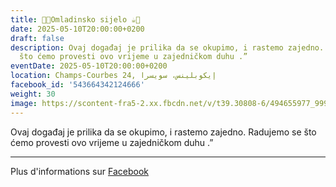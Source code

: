 ```yaml
---
title: 🍫🍪Omladinsko sijelo ☕️🍩
date: 2025-05-10T20:00:00+0200
draft: false
description: Ovaj događaj je prilika da se okupimo, i rastemo zajedno. Radujemo se
  što ćemo provesti ovo vrijeme u zajedničkom duhu .”
eventDate: 2025-05-10T20:00:00+0200
location: Champs-Courbes 24, ‏إيكوبلينس‏، ‏سويسرا‏
facebook_id: '543664342124666'
weight: 30
image: https://scontent-fra5-2.xx.fbcdn.net/v/t39.30808-6/494655977_999846225609310_4487878895912218163_n.jpg?_nc_cat=107&ccb=1-7&_nc_sid=9e60e4&_nc_eui2=AeH-zpZVDd3XKZ9ZfxWiVktQFCEsyDRqS6cUISzINGpLp_ASwkH9OA1POZUn0KMKLpQvKboWu_ZFJPqvVhof2Vyx&_nc_ohc=nWmgXWN8k0EQ7kNvwFKOzZC&_nc_oc=AdmHK90ceGqeRPTa40XR23Jf2IC_4mB5nuoE7wYID-QFntRRJYGvpxVSvr68CbtjbyM&_nc_zt=23&_nc_ht=scontent-fra5-2.xx&edm=ABTKTjYEAAAA&_nc_gid=cYk-_7VuxsoQwbMS8iHeeg&oh=00_AfIYxC6cDEjGmaVM0vxF5fmxq4zXgR4Q9RwKmgUtmA8wEg&oe=68209498
---
```


Ovaj događaj je prilika da se okupimo, i rastemo zajedno. Radujemo se što ćemo provesti ovo vrijeme u zajedničkom duhu .”

---

Plus d'informations sur [Facebook](https://facebook.com/events/543664342124666)